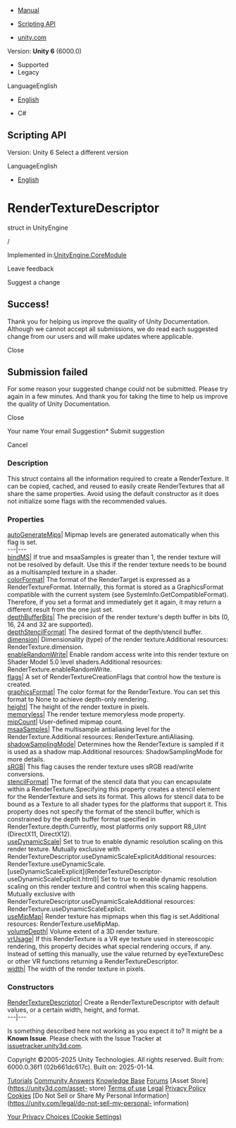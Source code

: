[ ]()

  * [Manual](../Manual/index.html)
  * [Scripting API](../ScriptReference/index.html)

  * [unity.com](https://unity.com/)

Version: **Unity 6** (6000.0)

  * Supported
  * Legacy

LanguageEnglish

  * [English]()

  * C#

[ ](https://docs.unity3d.com)

## Scripting API

Version: Unity 6 Select a different version

LanguageEnglish

  * [English]()

# RenderTextureDescriptor

struct in UnityEngine

/

Implemented in:[UnityEngine.CoreModule](UnityEngine.CoreModule.html)

Leave feedback

Suggest a change

## Success!

Thank you for helping us improve the quality of Unity Documentation. Although
we cannot accept all submissions, we do read each suggested change from our
users and will make updates where applicable.

Close

## Submission failed

For some reason your suggested change could not be submitted. Please <a>try
again</a> in a few minutes. And thank you for taking the time to help us
improve the quality of Unity Documentation.

Close

Your name Your email Suggestion* Submit suggestion

Cancel

[ ]()

### Description

This struct contains all the information required to create a RenderTexture.
It can be copied, cached, and reused to easily create RenderTextures that all
share the same properties. Avoid using the default constructor as it does not
initialize some flags with the recommended values.

### Properties

[autoGenerateMips](RenderTextureDescriptor-autoGenerateMips.html)| Mipmap
levels are generated automatically when this flag is set.  
---|---  
[bindMS](RenderTextureDescriptor-bindMS.html)| If true and msaaSamples is
greater than 1, the render texture will not be resolved by default. Use this
if the render texture needs to be bound as a multisampled texture in a shader.  
[colorFormat](RenderTextureDescriptor-colorFormat.html)| The format of the
RenderTarget is expressed as a RenderTextureFormat. Internally, this format is
stored as a GraphicsFormat compatible with the current system (see
SystemInfo.GetCompatibleFormat). Therefore, if you set a format and
immediately get it again, it may return a different result from the one just
set.  
[depthBufferBits](RenderTextureDescriptor-depthBufferBits.html)| The precision
of the render texture's depth buffer in bits (0, 16, 24 and 32 are supported).  
[depthStencilFormat](RenderTextureDescriptor-depthStencilFormat.html)| The
desired format of the depth/stencil buffer.  
[dimension](RenderTextureDescriptor-dimension.html)| Dimensionality (type) of
the render texture.Additional resources: RenderTexture.dimension.  
[enableRandomWrite](RenderTextureDescriptor-enableRandomWrite.html)| Enable
random access write into this render texture on Shader Model 5.0 level
shaders.Additional resources: RenderTexture.enableRandomWrite.  
[flags](RenderTextureDescriptor-flags.html)| A set of
RenderTextureCreationFlags that control how the texture is created.  
[graphicsFormat](RenderTextureDescriptor-graphicsFormat.html)| The color
format for the RenderTexture. You can set this format to None to achieve
depth-only rendering.  
[height](RenderTextureDescriptor-height.html)| The height of the render
texture in pixels.  
[memoryless](RenderTextureDescriptor-memoryless.html)| The render texture
memoryless mode property.  
[mipCount](RenderTextureDescriptor-mipCount.html)| User-defined mipmap count.  
[msaaSamples](RenderTextureDescriptor-msaaSamples.html)| The multisample
antialiasing level for the RenderTexture.Additional resources:
RenderTexture.antiAliasing.  
[shadowSamplingMode](RenderTextureDescriptor-shadowSamplingMode.html)|
Determines how the RenderTexture is sampled if it is used as a shadow
map.Additional resources: ShadowSamplingMode for more details.  
[sRGB](RenderTextureDescriptor-sRGB.html)| This flag causes the render texture
uses sRGB read/write conversions.  
[stencilFormat](RenderTextureDescriptor-stencilFormat.html)| The format of the
stencil data that you can encapsulate within a RenderTexture.Specifying this
property creates a stencil element for the RenderTexture and sets its format.
This allows for stencil data to be bound as a Texture to all shader types for
the platforms that support it. This property does not specify the format of
the stencil buffer, which is constrained by the depth buffer format specified
in RenderTexture.depth.Currently, most platforms only support R8_UInt
(DirectX11, DirectX12).  
[useDynamicScale](RenderTextureDescriptor-useDynamicScale.html)| Set to true
to enable dynamic resolution scaling on this render texture. Mutually
exclusive with RenderTextureDescriptor.useDynamicScaleExplicitAdditional
resources: RenderTexture.useDynamicScale.  
[useDynamicScaleExplicit](RenderTextureDescriptor-
useDynamicScaleExplicit.html)| Set to true to enable dynamic resolution
scaling on this render texture and control when this scaling happens. Mutually
exclusive with RenderTextureDescriptor.useDynamicScaleAdditional resources:
RenderTexture.useDynamicScaleExplicit.  
[useMipMap](RenderTextureDescriptor-useMipMap.html)| Render texture has
mipmaps when this flag is set.Additional resources: RenderTexture.useMipMap.  
[volumeDepth](RenderTextureDescriptor-volumeDepth.html)| Volume extent of a 3D
render texture.  
[vrUsage](RenderTextureDescriptor-vrUsage.html)| If this RenderTexture is a VR
eye texture used in stereoscopic rendering, this property decides what special
rendering occurs, if any. Instead of setting this manually, use the value
returned by eyeTextureDesc or other VR functions returning a
RenderTextureDescriptor.  
[width](RenderTextureDescriptor-width.html)| The width of the render texture
in pixels.  
  
### Constructors

[RenderTextureDescriptor](RenderTextureDescriptor-ctor.html)| Create a
RenderTextureDescriptor with default values, or a certain width, height, and
format.  
---|---  
  
Is something described here not working as you expect it to? It might be a
**Known Issue**. Please check with the Issue Tracker at
[issuetracker.unity3d.com](https://issuetracker.unity3d.com).

Copyright ©2005-2025 Unity Technologies. All rights reserved. Built from:
6000.0.36f1 (02b661dc617c). Built on: 2025-01-14.

[Tutorials](https://unity3d.com/learn) [Community
Answers](https://answers.unity3d.com) [Knowledge
Base](https://support.unity3d.com/hc/en-us)
[Forums](https://forum.unity3d.com) [Asset Store](https://unity3d.com/asset-
store) [Terms of use](https://docs.unity3d.com/Manual/TermsOfUse.html)
[Legal](https://unity.com/legal) [Privacy
Policy](https://unity.com/legal/privacy-policy)
[Cookies](https://unity.com/legal/cookie-policy) [Do Not Sell or Share My
Personal Information](https://unity.com/legal/do-not-sell-my-personal-
information)

[Your Privacy Choices (Cookie Settings)](javascript:void\(0\);)

